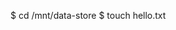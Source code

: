 <!-- layout:code post: glusterfs_how-can-i-use-glusterfs-in-my-application? -->


$ cd /mnt/data-store
$ touch hello.txt
